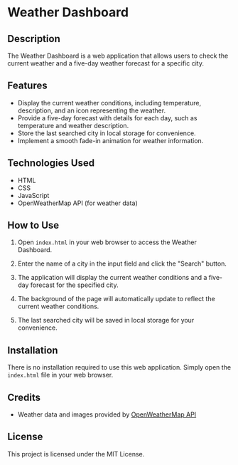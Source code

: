 # Weather Dashboard

## Description
The Weather Dashboard is a web application that allows users to check the current weather and a five-day weather forecast for a specific city.

## Features
- Display the current weather conditions, including temperature, description, and an icon representing the weather.
- Provide a five-day forecast with details for each day, such as temperature and weather description.
- Store the last searched city in local storage for convenience.
- Implement a smooth fade-in animation for weather information.

## Technologies Used
- HTML
- CSS
- JavaScript
- OpenWeatherMap API (for weather data)

## How to Use
1. Open `index.html` in your web browser to access the Weather Dashboard.

2. Enter the name of a city in the input field and click the "Search" button.

3. The application will display the current weather conditions and a five-day forecast for the specified city.

4. The background of the page will automatically update to reflect the current weather conditions.

5. The last searched city will be saved in local storage for your convenience.

## Installation
There is no installation required to use this web application. Simply open the `index.html` file in your web browser.

## Credits
- Weather data and images provided by [OpenWeatherMap API](https://openweathermap.org/)

## License
This project is licensed under the MIT License.
